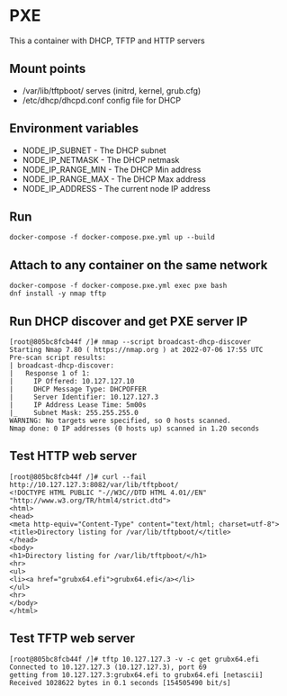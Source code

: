 # PXE

This a container with DHCP, TFTP and HTTP servers

## Mount points

- /var/lib/tftpboot/ serves (initrd, kernel, grub.cfg)
- /etc/dhcp/dhcpd.conf config file for DHCP

## Environment variables

- NODE_IP_SUBNET - The DHCP subnet
- NODE_IP_NETMASK - The DHCP netmask
- NODE_IP_RANGE_MIN - The DHCP Min address
- NODE_IP_RANGE_MAX - The DHCP Max address
- NODE_IP_ADDRESS - The current node IP address

## Run

```text
docker-compose -f docker-compose.pxe.yml up --build
```

## Attach to any container on the same network

```text
docker-compose -f docker-compose.pxe.yml exec pxe bash
dnf install -y nmap tftp
```

## Run DHCP discover and get PXE server IP

```text
[root@805bc8fcb44f /]# nmap --script broadcast-dhcp-discover
Starting Nmap 7.80 ( https://nmap.org ) at 2022-07-06 17:55 UTC
Pre-scan script results:
| broadcast-dhcp-discover:
|   Response 1 of 1:
|     IP Offered: 10.127.127.10
|     DHCP Message Type: DHCPOFFER
|     Server Identifier: 10.127.127.3
|     IP Address Lease Time: 5m00s
|_    Subnet Mask: 255.255.255.0
WARNING: No targets were specified, so 0 hosts scanned.
Nmap done: 0 IP addresses (0 hosts up) scanned in 1.20 seconds
```

## Test HTTP web server

```text
[root@805bc8fcb44f /]# curl --fail http://10.127.127.3:8082/var/lib/tftpboot/
<!DOCTYPE HTML PUBLIC "-//W3C//DTD HTML 4.01//EN" "http://www.w3.org/TR/html4/strict.dtd">
<html>
<head>
<meta http-equiv="Content-Type" content="text/html; charset=utf-8">
<title>Directory listing for /var/lib/tftpboot/</title>
</head>
<body>
<h1>Directory listing for /var/lib/tftpboot/</h1>
<hr>
<ul>
<li><a href="grubx64.efi">grubx64.efi</a></li>
</ul>
<hr>
</body>
</html>
```

## Test TFTP web server

```text
[root@805bc8fcb44f /]# tftp 10.127.127.3 -v -c get grubx64.efi
Connected to 10.127.127.3 (10.127.127.3), port 69
getting from 10.127.127.3:grubx64.efi to grubx64.efi [netascii]
Received 1028622 bytes in 0.1 seconds [154505490 bit/s]
```
